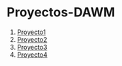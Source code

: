 # Proyectos-DAWM

1. [Proyecto1](https://github.com/GhostWarrior25/Proyectos-DAWM/tree/main/Proyecto1)
2. [Proyecto2]()
3. [Proyecto3]()
4. [Proyecto4]()

